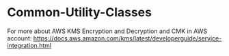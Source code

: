 # Common-Utility-Classes

For more about AWS KMS Encryption and Decryption and CMK in AWS account:
https://docs.aws.amazon.com/kms/latest/developerguide/service-integration.html

